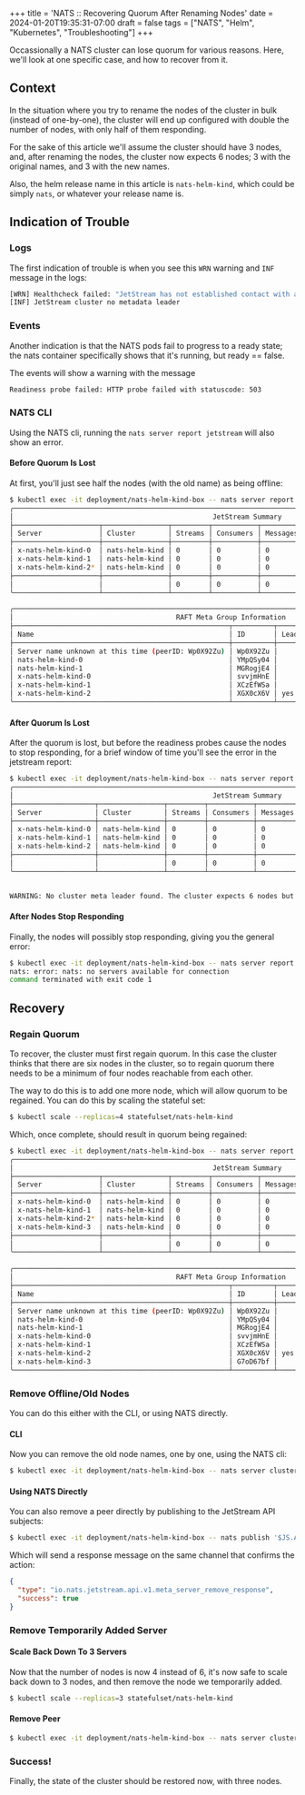 +++
title = 'NATS :: Recovering Quorum After Renaming Nodes'
date = 2024-01-20T19:35:31-07:00
draft = false
tags = ["NATS", "Helm", "Kubernetes", "Troubleshooting"]
+++

Occassionally a NATS cluster can lose quorum for various reasons.
Here, we'll look at one specific case, and how to recover from it.

<!--more-->

## Context

In the situation where you try to rename the nodes of the cluster in bulk
(instead of one-by-one),
the cluster will end up configured with double the number of nodes,
with only half of them responding.

For the sake of this article we'll assume the cluster should have 3 nodes,
and, after renaming the nodes, the cluster now expects 6 nodes;
3 with the original names, and 3 with the new names.

Also, the helm release name in this article is `nats-helm-kind`,
which could be simply `nats`, or whatever your release name is.

## Indication of Trouble

### Logs

The first indication of trouble is when you see this `WRN` warning and `INF` message in the logs:

```sh
[WRN] Healthcheck failed: "JetStream has not established contact with a meta leader"
[INF] JetStream cluster no metadata leader
```

### Events

Another indication is that the NATS pods fail to progress to a ready state;
the nats container specifically shows that it's running, but ready == false.

The events will show a warning with the message

```sh
Readiness probe failed: HTTP probe failed with statuscode: 503
```

### NATS CLI

Using the NATS cli, running the `nats server report jetstream` will also show an error.

#### Before Quorum Is Lost

At first, you'll just see half the nodes (with the old name) as being offline:

```sh
$ kubectl exec -it deployment/nats-helm-kind-box -- nats server report jetstream
╭───────────────────────────────────────────────────────────────────────────────────────────────────────────────────╮
│                                                 JetStream Summary                                                 │
├─────────────────────┬────────────────┬─────────┬───────────┬──────────┬───────┬────────┬──────┬─────────┬─────────┤
│ Server              │ Cluster        │ Streams │ Consumers │ Messages │ Bytes │ Memory │ File │ API Req │ API Err │
├─────────────────────┼────────────────┼─────────┼───────────┼──────────┼───────┼────────┼──────┼─────────┼─────────┤
│ x-nats-helm-kind-0  │ nats-helm-kind │ 0       │ 0         │ 0        │ 0 B   │ 0 B    │ 0 B  │ 0       │ 0       │
│ x-nats-helm-kind-1  │ nats-helm-kind │ 0       │ 0         │ 0        │ 0 B   │ 0 B    │ 0 B  │ 0       │ 0       │
│ x-nats-helm-kind-2* │ nats-helm-kind │ 0       │ 0         │ 0        │ 0 B   │ 0 B    │ 0 B  │ 0       │ 0       │
├─────────────────────┼────────────────┼─────────┼───────────┼──────────┼───────┼────────┼──────┼─────────┼─────────┤
│                     │                │ 0       │ 0         │ 0        │ 0 B   │ 0 B    │ 0 B  │ 0       │ 0       │
╰─────────────────────┴────────────────┴─────────┴───────────┴──────────┴───────┴────────┴──────┴─────────┴─────────╯

╭───────────────────────────────────────────────────────────────────────────────────────────────────────────╮
│                                        RAFT Meta Group Information                                        │
├─────────────────────────────────────────────────────┬──────────┬────────┬─────────┬────────┬────────┬─────┤
│ Name                                                │ ID       │ Leader │ Current │ Online │ Active │ Lag │
├─────────────────────────────────────────────────────┼──────────┼────────┼─────────┼────────┼────────┼─────┤
│ Server name unknown at this time (peerID: Wp0X92Zu) │ Wp0X92Zu │        │ false   │ false  │ 0s     │ 0   │
│ nats-helm-kind-0                                    │ YMpQSy04 │        │ false   │ false  │ 19.53s │ 1   │
│ nats-helm-kind-1                                    │ MGRogjE4 │        │ false   │ false  │ 0s     │ 13  │
│ x-nats-helm-kind-0                                  │ svvjmHnE │        │ true    │ true   │ 526ms  │ 0   │
│ x-nats-helm-kind-1                                  │ XCzEfWSa │        │ true    │ true   │ 525ms  │ 0   │
│ x-nats-helm-kind-2                                  │ XGX0cX6V │ yes    │ true    │ true   │ 0s     │ 0   │
╰─────────────────────────────────────────────────────┴──────────┴────────┴─────────┴────────┴────────┴─────╯

```

#### After Quorum Is Lost

After the quorum is lost, but before the readiness probes cause the nodes to stop responding,
for a brief window of time you'll see the error in the jetstream report:

```sh
$ kubectl exec -it deployment/nats-helm-kind-box -- nats server report jetstream
╭──────────────────────────────────────────────────────────────────────────────────────────────────────────────────╮
│                                                 JetStream Summary                                                │
├────────────────────┬────────────────┬─────────┬───────────┬──────────┬───────┬────────┬──────┬─────────┬─────────┤
│ Server             │ Cluster        │ Streams │ Consumers │ Messages │ Bytes │ Memory │ File │ API Req │ API Err │
├────────────────────┼────────────────┼─────────┼───────────┼──────────┼───────┼────────┼──────┼─────────┼─────────┤
│ x-nats-helm-kind-0 │ nats-helm-kind │ 0       │ 0         │ 0        │ 0 B   │ 0 B    │ 0 B  │ 0       │ 0       │
│ x-nats-helm-kind-1 │ nats-helm-kind │ 0       │ 0         │ 0        │ 0 B   │ 0 B    │ 0 B  │ 0       │ 0       │
│ x-nats-helm-kind-2 │ nats-helm-kind │ 0       │ 0         │ 0        │ 0 B   │ 0 B    │ 0 B  │ 0       │ 0       │
├────────────────────┼────────────────┼─────────┼───────────┼──────────┼───────┼────────┼──────┼─────────┼─────────┤
│                    │                │ 0       │ 0         │ 0        │ 0 B   │ 0 B    │ 0 B  │ 0       │ 0       │
╰────────────────────┴────────────────┴─────────┴───────────┴──────────┴───────┴────────┴──────┴─────────┴─────────╯


WARNING: No cluster meta leader found. The cluster expects 6 nodes but only 3 responded. JetStream operation require at least 4 up nodes.

```

#### After Nodes Stop Responding

Finally, the nodes will possibly stop responding, giving you the general error:

```sh
$ kubectl exec -it deployment/nats-helm-kind-box -- nats server report jetstream
nats: error: nats: no servers available for connection
command terminated with exit code 1
```

## Recovery

### Regain Quorum

To recover, the cluster must first regain quorum.
In this case the cluster thinks that there are six nodes in the cluster,
so to regain quorum there needs to be a minimum of four nodes reachable from each other.

The way to do this is to add one more node, which will allow quorum to be regained.
You can do this by scaling the stateful set:

```sh
$ kubectl scale --replicas=4 statefulset/nats-helm-kind
```

Which, once complete, should result in quorum being regained:

```sh
$ kubectl exec -it deployment/nats-helm-kind-box -- nats server report jetstream
╭───────────────────────────────────────────────────────────────────────────────────────────────────────────────────╮
│                                                 JetStream Summary                                                 │
├─────────────────────┬────────────────┬─────────┬───────────┬──────────┬───────┬────────┬──────┬─────────┬─────────┤
│ Server              │ Cluster        │ Streams │ Consumers │ Messages │ Bytes │ Memory │ File │ API Req │ API Err │
├─────────────────────┼────────────────┼─────────┼───────────┼──────────┼───────┼────────┼──────┼─────────┼─────────┤
│ x-nats-helm-kind-0  │ nats-helm-kind │ 0       │ 0         │ 0        │ 0 B   │ 0 B    │ 0 B  │ 0       │ 0       │
│ x-nats-helm-kind-1  │ nats-helm-kind │ 0       │ 0         │ 0        │ 0 B   │ 0 B    │ 0 B  │ 0       │ 0       │
│ x-nats-helm-kind-2* │ nats-helm-kind │ 0       │ 0         │ 0        │ 0 B   │ 0 B    │ 0 B  │ 0       │ 0       │
│ x-nats-helm-kind-3  │ nats-helm-kind │ 0       │ 0         │ 0        │ 0 B   │ 0 B    │ 0 B  │ 0       │ 0       │
├─────────────────────┼────────────────┼─────────┼───────────┼──────────┼───────┼────────┼──────┼─────────┼─────────┤
│                     │                │ 0       │ 0         │ 0        │ 0 B   │ 0 B    │ 0 B  │ 0       │ 0       │
╰─────────────────────┴────────────────┴─────────┴───────────┴──────────┴───────┴────────┴──────┴─────────┴─────────╯

╭───────────────────────────────────────────────────────────────────────────────────────────────────────────╮
│                                        RAFT Meta Group Information                                        │
├─────────────────────────────────────────────────────┬──────────┬────────┬─────────┬────────┬────────┬─────┤
│ Name                                                │ ID       │ Leader │ Current │ Online │ Active │ Lag │
├─────────────────────────────────────────────────────┼──────────┼────────┼─────────┼────────┼────────┼─────┤
│ Server name unknown at this time (peerID: Wp0X92Zu) │ Wp0X92Zu │        │ false   │ false  │ 0s     │ 0   │
│ nats-helm-kind-0                                    │ YMpQSy04 │        │ false   │ false  │ 47m27s │ 6   │
│ nats-helm-kind-1                                    │ MGRogjE4 │        │ false   │ false  │ 0s     │ 18  │
│ x-nats-helm-kind-0                                  │ svvjmHnE │        │ true    │ true   │ 461ms  │ 0   │
│ x-nats-helm-kind-1                                  │ XCzEfWSa │        │ true    │ true   │ 461ms  │ 0   │
│ x-nats-helm-kind-2                                  │ XGX0cX6V │ yes    │ true    │ true   │ 0s     │ 0   │
│ x-nats-helm-kind-3                                  │ G7oD67bf │        │ true    │ true   │ 461ms  │ 0   │
╰─────────────────────────────────────────────────────┴──────────┴────────┴─────────┴────────┴────────┴─────╯

```

### Remove Offline/Old Nodes

You can do this either with the CLI, or using NATS directly.

#### CLI

Now you can remove the old node names, one by one, using the NATS cli:

```sh
$ kubectl exec -it deployment/nats-helm-kind-box -- nats server cluster peer-remove -f <peer ID>
```

#### Using NATS Directly

You can also remove a peer directly by publishing to the JetStream API subjects:

```sh
$ kubectl exec -it deployment/nats-helm-kind-box -- nats publish '$JS.API.SERVER.REMOVE' '{"peer":"","peer_id":"YMpQSy04"}'
```

Which will send a response message on the same channel that confirms the action:

```json
{
  "type": "io.nats.jetstream.api.v1.meta_server_remove_response",
  "success": true
}
```

### Remove Temporarily Added Server

#### Scale Back Down To 3 Servers

Now that the number of nodes is now 4 instead of 6, it's now safe to scale back down to 3 nodes,
and then remove the node we temporarily added.

```sh
$ kubectl scale --replicas=3 statefulset/nats-helm-kind
```

#### Remove Peer

```sh
$ kubectl exec -it deployment/nats-helm-kind-box -- nats server cluster peer-remove -f G7oD67bf
```

### Success!

Finally, the state of the cluster should be restored now, with three nodes.

